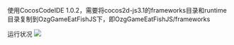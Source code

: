 
使用CocosCodeIDE 1.0.2，需要将cocos2d-js3.1的frameworks目录和runtime目录复制到OzgGameEatFishJS下，即OzgGameEatFishJS/frameworks


运行状况
![](https://raw.github.com/ouzhigang/OzgGameEatFishJS/master/screenshot.jpg)
